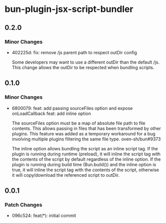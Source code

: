 # bun-plugin-jsx-script-bundler

## 0.2.0

### Minor Changes

- 402225d: fix: remove /js parent path to respect outDir config

  Some developers may want to use a different outDir than the default /js. This change allows the outDir to be respected when bundling scripts.

## 0.1.0

### Minor Changes

- 6800079: feat: add passing sourceFiles option and expose onLoadCallback
  feat: add inline option

  The sourceFiles option must be a map of absolute file path to file contents.
  This allows passing in files that has been transformed by other plugins. This
  feature was added as a temporary workaround for a bug involving multiple
  plugins filtering the same file type. oven-sh/bun#9373

  The inline option allows bundling the script as an inline script tag. If the
  plugin is running during runtime (preload), it will inline the script tag with
  the contents of the script by default regardless of the inline option. If the
  plugin is running during build time (Bun.build()) and the inline option is true,
  it will inline the script tag with the contents of the script, otherwise it will
  copy/download the referenced script to outDir.

## 0.0.1

### Patch Changes

- 096c524: feat(\*): initial commit
